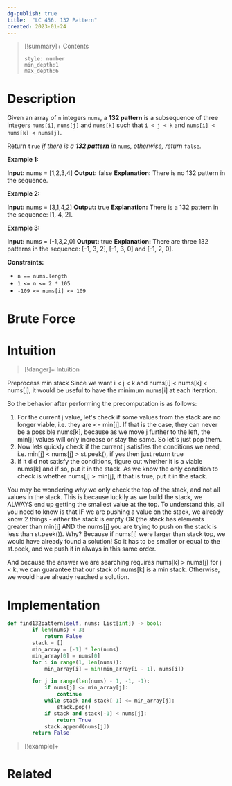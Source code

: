```yaml
---
dg-publish: true
title:  "LC 456. 132 Pattern"
created: 2023-01-24
---
```


>[!summary]+ Contents
>```toc
>style: number
>min_depth:1
>max_depth:6
>```

# Description
Given an array of `n` integers `nums`, a **132 pattern** is a subsequence of three integers `nums[i]`, `nums[j]` and `nums[k]` such that `i < j < k` and `nums[i] < nums[k] < nums[j]`.

Return `true` _if there is a **132 pattern** in_ `nums`_, otherwise, return_ `false`_._

**Example 1:**

**Input:** nums = [1,2,3,4]
**Output:** false
**Explanation:** There is no 132 pattern in the sequence.

**Example 2:**

**Input:** nums = [3,1,4,2]
**Output:** true
**Explanation:** There is a 132 pattern in the sequence: [1, 4, 2].

**Example 3:**

**Input:** nums = [-1,3,2,0]
**Output:** true
**Explanation:** There are three 132 patterns in the sequence: [-1, 3, 2], [-1, 3, 0] and [-1, 2, 0].

**Constraints:**

-   `n == nums.length`
-   `1 <= n <= 2 * 105`
-   `-109 <= nums[i] <= 109`
# Brute Force
# Intuition

>[!danger]+ Intuition

Preprocess min stack
Since we want i < j < k and nums[i] < nums[k] < nums[j], it would be useful to have the minimum nums[i] at each iteration. 


So the behavior after performing the precomputation is as follows:

1.  For the current j value, let's check if some values from the stack are no longer viable, i.e. they are <= min[j]. If that is the case, they can never be a possible nums[k], because as we move j further to the left, the min[j] values will only increase or stay the same. So let's just pop them.
2.  Now lets quickly check if the current j satisfies the conditions we need, i.e. min[j] < nums[j] > st.peek(), if yes then just return true
3.  If it did not satisfy the conditions, figure out whether it is a viable nums[k] and if so, put it in the stack. As we know the only condition to check is whether nums[j] > min[j], if that is true, put it in the stack.

You may be wondering why we only check the top of the stack, and not all values in the stack. This is because luckily as we build the stack, we ALWAYS end up getting the smallest value at the top. To understand this, all you need to know is that IF we are pushing a value on the stack, we already know 2 things - either the stack is empty OR (the stack has elements greater than min[j] AND the nums[j] you are trying to push on the stack is less than st.peek()). Why? Because if nums[j] were larger than stack top, we would have already found a solution! So it has to be smaller or equal to the st.peek, and we push it in always in this same order.

And because the answer we are searching requires nums[k] > nums[j] for j < k, we can guarantee that our stack of nums[k] is a min stack. Otherwise, we would have already reached a solution.


# Implementation
```python
def find132pattern(self, nums: List[int]) -> bool:
        if len(nums) < 3:
            return False
        stack = []
        min_array = [-1] * len(nums)
        min_array[0] = nums[0]
        for i in range(1, len(nums)):
            min_array[i] = min(min_array[i - 1], nums[i])

        for j in range(len(nums) - 1, -1, -1):
            if nums[j] <= min_array[j]:
                continue
            while stack and stack[-1] <= min_array[j]:
                stack.pop()
            if stack and stack[-1] < nums[j]:
                return True
            stack.append(nums[j])
        return False
```

>[!example]+ 


# Related
